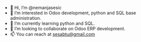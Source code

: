 - 👋 Hi, I’m @nemanjasesic
- 👀 I’m interested in Odoo development, python and SQL base administration.
- 🌱 I’m currently learning python and SQL.
- 💞️ I’m looking to collaborate on Odoo ERP development.
- 📫 You can reach at sesabtu@gmail.com

<!---
nemanjasesic/nemanjasesic is a ✨ special ✨ repository because its `README.md` (this file) appears on your GitHub profile.
You can click the Preview link to take a look at your changes.
--->
